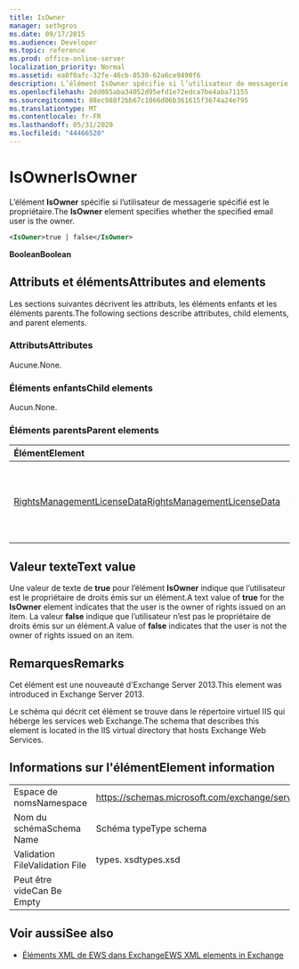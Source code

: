 ```yaml
---
title: IsOwner
manager: sethgros
ms.date: 09/17/2015
ms.audience: Developer
ms.topic: reference
ms.prod: office-online-server
localization_priority: Normal
ms.assetid: ea0f0afc-32fe-46cb-8530-62a6ce9490f6
description: L’élément IsOwner spécifie si l’utilisateur de messagerie spécifié est le propriétaire.
ms.openlocfilehash: 2dd085aba34052d95efd1e72edca7be4aba71155
ms.sourcegitcommit: 88ec988f2bb67c1866d06b361615f3674a24e795
ms.translationtype: MT
ms.contentlocale: fr-FR
ms.lasthandoff: 05/31/2020
ms.locfileid: "44466520"
---
```

# <a name="isowner"></a><span data-ttu-id="b5144-103">IsOwner</span><span class="sxs-lookup"><span data-stu-id="b5144-103">IsOwner</span></span>

<span data-ttu-id="b5144-104">L’élément **IsOwner** spécifie si l’utilisateur de messagerie spécifié est le propriétaire.</span><span class="sxs-lookup"><span data-stu-id="b5144-104">The **IsOwner** element specifies whether the specified email user is the owner.</span></span> 
  
```XML
<IsOwner>true | false</IsOwner>
```

 <span data-ttu-id="b5144-105">**Boolean**</span><span class="sxs-lookup"><span data-stu-id="b5144-105">**Boolean**</span></span>
## <a name="attributes-and-elements"></a><span data-ttu-id="b5144-106">Attributs et éléments</span><span class="sxs-lookup"><span data-stu-id="b5144-106">Attributes and elements</span></span>

<span data-ttu-id="b5144-107">Les sections suivantes décrivent les attributs, les éléments enfants et les éléments parents.</span><span class="sxs-lookup"><span data-stu-id="b5144-107">The following sections describe attributes, child elements, and parent elements.</span></span>
  
### <a name="attributes"></a><span data-ttu-id="b5144-108">Attributs</span><span class="sxs-lookup"><span data-stu-id="b5144-108">Attributes</span></span>

<span data-ttu-id="b5144-109">Aucune.</span><span class="sxs-lookup"><span data-stu-id="b5144-109">None.</span></span>
  
### <a name="child-elements"></a><span data-ttu-id="b5144-110">Éléments enfants</span><span class="sxs-lookup"><span data-stu-id="b5144-110">Child elements</span></span>

<span data-ttu-id="b5144-111">Aucun.</span><span class="sxs-lookup"><span data-stu-id="b5144-111">None.</span></span>
  
### <a name="parent-elements"></a><span data-ttu-id="b5144-112">Éléments parents</span><span class="sxs-lookup"><span data-stu-id="b5144-112">Parent elements</span></span>

|<span data-ttu-id="b5144-113">**Élément**</span><span class="sxs-lookup"><span data-stu-id="b5144-113">**Element**</span></span>|<span data-ttu-id="b5144-114">**Description**</span><span class="sxs-lookup"><span data-stu-id="b5144-114">**Description**</span></span>|
|:-----|:-----|
|[<span data-ttu-id="b5144-115">RightsManagementLicenseData</span><span class="sxs-lookup"><span data-stu-id="b5144-115">RightsManagementLicenseData</span></span>](rightsmanagementlicensedata.md) <br/> |<span data-ttu-id="b5144-116">Spécifie les informations relatives à la licence de gestion des droits.</span><span class="sxs-lookup"><span data-stu-id="b5144-116">Specifies information about the rights management license.</span></span>  <br/> |
   
## <a name="text-value"></a><span data-ttu-id="b5144-117">Valeur texte</span><span class="sxs-lookup"><span data-stu-id="b5144-117">Text value</span></span>

<span data-ttu-id="b5144-118">Une valeur de texte de **true** pour l’élément **IsOwner** indique que l’utilisateur est le propriétaire de droits émis sur un élément.</span><span class="sxs-lookup"><span data-stu-id="b5144-118">A text value of **true** for the **IsOwner** element indicates that the user is the owner of rights issued on an item.</span></span> <span data-ttu-id="b5144-119">La valeur **false** indique que l’utilisateur n’est pas le propriétaire de droits émis sur un élément.</span><span class="sxs-lookup"><span data-stu-id="b5144-119">A value of **false** indicates that the user is not the owner of rights issued on an item.</span></span> 
  
## <a name="remarks"></a><span data-ttu-id="b5144-120">Remarques</span><span class="sxs-lookup"><span data-stu-id="b5144-120">Remarks</span></span>

<span data-ttu-id="b5144-121">Cet élément est une nouveauté d'Exchange Server 2013.</span><span class="sxs-lookup"><span data-stu-id="b5144-121">This element was introduced in Exchange Server 2013.</span></span>
  
<span data-ttu-id="b5144-122">Le schéma qui décrit cet élément se trouve dans le répertoire virtuel IIS qui héberge les services web Exchange.</span><span class="sxs-lookup"><span data-stu-id="b5144-122">The schema that describes this element is located in the IIS virtual directory that hosts Exchange Web Services.</span></span>
  
## <a name="element-information"></a><span data-ttu-id="b5144-123">Informations sur l'élément</span><span class="sxs-lookup"><span data-stu-id="b5144-123">Element information</span></span>

|||
|:-----|:-----|
|<span data-ttu-id="b5144-124">Espace de noms</span><span class="sxs-lookup"><span data-stu-id="b5144-124">Namespace</span></span>  <br/> |https://schemas.microsoft.com/exchange/services/2006/types  <br/> |
|<span data-ttu-id="b5144-125">Nom du schéma</span><span class="sxs-lookup"><span data-stu-id="b5144-125">Schema Name</span></span>  <br/> |<span data-ttu-id="b5144-126">Schéma type</span><span class="sxs-lookup"><span data-stu-id="b5144-126">Type schema</span></span>  <br/> |
|<span data-ttu-id="b5144-127">Validation File</span><span class="sxs-lookup"><span data-stu-id="b5144-127">Validation File</span></span>  <br/> |<span data-ttu-id="b5144-128">types. xsd</span><span class="sxs-lookup"><span data-stu-id="b5144-128">types.xsd</span></span>  <br/> |
|<span data-ttu-id="b5144-129">Peut être vide</span><span class="sxs-lookup"><span data-stu-id="b5144-129">Can Be Empty</span></span>  <br/> ||
   
## <a name="see-also"></a><span data-ttu-id="b5144-130">Voir aussi</span><span class="sxs-lookup"><span data-stu-id="b5144-130">See also</span></span>



- [<span data-ttu-id="b5144-131">Éléments XML de EWS dans Exchange</span><span class="sxs-lookup"><span data-stu-id="b5144-131">EWS XML elements in Exchange</span></span>](ews-xml-elements-in-exchange.md)


